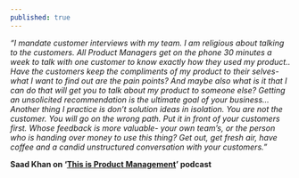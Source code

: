 ```yaml
---
published: true
---
```

_“I mandate customer interviews with my team. I am religious about talking to the customers. All Product Managers get on the phone 30 minutes a week to talk with one customer to know exactly how they used my product.. Have the customers keep the compliments of my product to their selves- what I want to find out are the pain points? And maybe also what is it that I can do that will get you to talk about my product to someone else? Getting an unsolicited recommendation is the ultimate goal of your business… Another thing I practice is don’t solution ideas in isolation. You are not the customer. You will go on the wrong path. Put it in front of your customers first. Whose feedback is more valuable- your own team’s, or the person who is handing over money to use this thing? Get out, get fresh air, have coffee and a candid unstructured conversation with your customers.”_

**Saad Khan on ‘[This is Product Management](http://www.thisisproductmanagement.com/episodes/staying-a-step-ahead)’ podcast**
